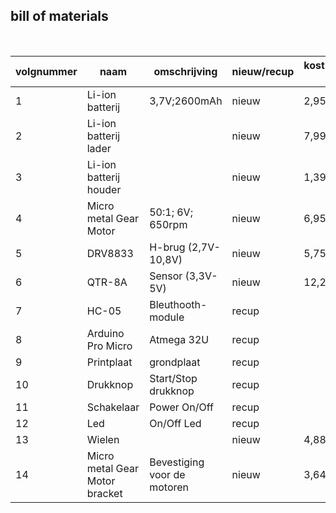 ## bill of materials
<br />

|volgnummer|naam|omschrijving|nieuw/recup|kostprijs/stuk (€)|aantal|subtotaal|
|----------|----|------------|-----------|--------------|------|---------|
|         1|Li-ion batterij|3,7V;2600mAh|nieuw|2,95|2|5,90|
|         2|Li-ion batterij lader||nieuw|7,99|1|7,99|         
|         3|Li-ion batterij houder||nieuw|1,39|1|1,39|
|         4|Micro metal Gear Motor|50:1; 6V; 650rpm|nieuw|6,95|2|13,90|
|         5|DRV8833|H-brug (2,7V-10,8V)|nieuw|5,75|1|5,75|
|         6|QTR-8A|Sensor (3,3V-5V)|nieuw|12,28|1|12,28|
|         7|HC-05|Bleuthooth-module|recup|              |      |         |
|         8|Arduino Pro Micro|Atmega 32U|recup|              |      |         |
|         9|Printplaat|grondplaat|recup|              |      |         |
|        10|Drukknop|Start/Stop drukknop|recup|              |      |         |
|        11|Schakelaar|Power On/Off|recup|              |      |         |
|        12|Led|On/Off Led|recup|              |      |         |
|        13|Wielen||nieuw|4,88|1|4,88|
|        14|Micro metal Gear Motor bracket|Bevestiging voor de motoren|nieuw|3,64|1|3,64|
